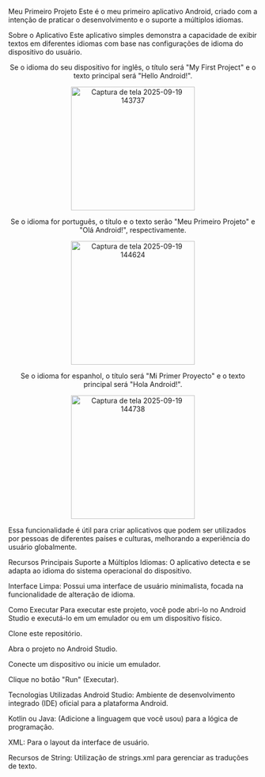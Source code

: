 Meu Primeiro Projeto
Este é o meu primeiro aplicativo Android, criado com a intenção de praticar o desenvolvimento e o suporte a múltiplos idiomas.

Sobre o Aplicativo
Este aplicativo simples demonstra a capacidade de exibir textos em diferentes idiomas com base nas configurações de idioma do dispositivo do usuário.

<div align="center">
<p>Se o idioma do seu dispositivo for inglês, o título será "My First Project" e o texto principal será "Hello Android!".</p>
<img src="https://github.com/user-attachments/assets/669b8ebf-6400-4df0-9382-deb45029d263" width="250" alt="Captura de tela 2025-09-19 143737" />

<p>Se o idioma for português, o título e o texto serão "Meu Primeiro Projeto" e "Olá Android!", respectivamente.</p>
<img src="https://github.com/user-attachments/assets/f61af06e-e660-47b5-a89e-c88e5fe7be64" width="250" alt="Captura de tela 2025-09-19 144624" />

<p>Se o idioma for espanhol, o título será "Mi Primer Proyecto" e o texto principal será "Hola Android!".</p>
<img src="https://github.com/user-attachments/assets/499eec3f-b6da-4bb3-a3ab-b7492fee32c3" width="250" alt="Captura de tela 2025-09-19 144738" />
</div>

Essa funcionalidade é útil para criar aplicativos que podem ser utilizados por pessoas de diferentes países e culturas, melhorando a experiência do usuário globalmente.

Recursos Principais
Suporte a Múltiplos Idiomas: O aplicativo detecta e se adapta ao idioma do sistema operacional do dispositivo.

Interface Limpa: Possui uma interface de usuário minimalista, focada na funcionalidade de alteração de idioma.

Como Executar
Para executar este projeto, você pode abri-lo no Android Studio e executá-lo em um emulador ou em um dispositivo físico.

Clone este repositório.

Abra o projeto no Android Studio.

Conecte um dispositivo ou inicie um emulador.

Clique no botão "Run" (Executar).

Tecnologias Utilizadas
Android Studio: Ambiente de desenvolvimento integrado (IDE) oficial para a plataforma Android.

Kotlin ou Java: (Adicione a linguagem que você usou) para a lógica de programação.

XML: Para o layout da interface de usuário.

Recursos de String: Utilização de strings.xml para gerenciar as traduções de texto.
